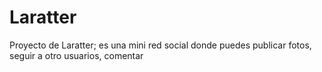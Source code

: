 # Laratter
Proyecto de Laratter; es una mini red social donde puedes publicar fotos, seguir a otro usuarios, comentar


